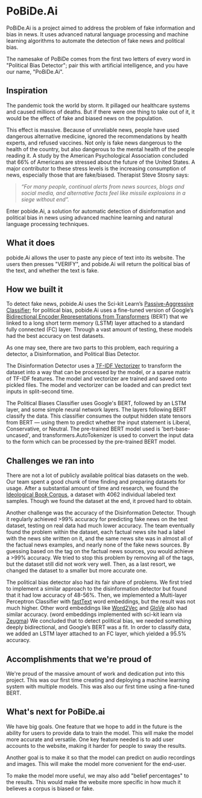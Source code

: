 # PoBiDe.Ai


PoBiDe.Ai is a project aimed to address the problem of fake information and bias in news. It uses advanced natural language processing and machine learning algorithms to automate the detection of fake news and political bias.

The namesake of PoBiDe comes from the first two letters of every word in "Political Bias Detector"; pair this with artificial intelligence, and you have our name, "PoBiDe.Ai".


## Inspiration

The pandemic took the world by storm. It pillaged our healthcare systems and caused millions of deaths. But if there were one thing to take out of it, it would be the effect of fake and biased news on the population.

This effect is massive. Because of unreliable news, people have used dangerous alternative medicine, ignored the recommendations by health experts, and refused vaccines. Not only is fake news dangerous to the health of the country, but also dangerous to the mental health of the people reading it.  A study by the American Psychological Association concluded that 66% of Americans are stressed about the future of the United States. A major contributor to these stress levels is the increasing consumption of news, especially those that are fake/biased. Therapist Steve Stosny says:

>_“For many people, continual alerts from news sources, blogs and social media, and alternative facts feel like missile explosions in a siege without end”._



Enter pobide.Ai, a solution for automatic detection of disinformation and political bias in news using advanced machine learning and natural language processing techniques. 

## What it does

pobide.Ai allows the user to paste any piece of text into its website.  The users then presses "VERIFY", and pobide.Ai will return the political bias of the text, and whether the text is fake.


## How we built it


To detect fake news, pobide.Ai uses the Sci-kit Learn’s [Passive-Aggressive Classifier](https://scikit-learn.org/stable/modules/generated/sklearn.linear_model.PassiveAggressiveClassifier.html); for political bias, pobide.Ai uses a fine-tuned version of Google’s [Bidirectional Encoder Representations from Transformers](https://github.com/google-research/bert) (BERT) that we linked to a long short term memory (LSTM) layer attached to a standard fully connected (FC) layer.  Through a vast amount of testing, these models had the best accuracy on test datasets.

As one may see, there are two parts to this problem, each requiring a detector, a Disinformation, and Political Bias Detector. 

The Disinformation Detector uses a [TF-IDF Vectorizer](https://medium.com/@cmukesh8688/tf-idf-vectorizer-scikit-learn-dbc0244a911a) to transform the dataset into a way that can be processed by the model, or a sparse matrix of TF-IDF features. The model and vectorizer are trained and saved onto pickled files. The model and vectorizer can be loaded and can predict text inputs in split-second time.

The Political Biases Classifier uses Google's BERT, followed by an LSTM layer, and some simple neural network layers. The layers following BERT classify the data. This classifier consumes the output hidden state tensors from BERT — using them to predict whether the input statement is Liberal, Conservative, or Neutral. The pre-trained BERT model used is 'bert-base-uncased', and transformers.AutoTokenizer is used to convert the input data to the form which can be processed by the pre-trained BERT model.




## Challenges we ran into

There are not a lot of publicly available political bias datasets on the web. Our team spent a good chunk of time finding and preparing datasets for usage. After a substantial amount of time and research, we found the [Ideological Book Corpus](https://people.cs.umass.edu/~miyyer/ibc/index.html), a dataset with 4062 individual labeled text samples. Though we found the dataset at the end, it proved hard to obtain.

Another challenge was the accuracy of the Disinformation Detector. Though it regularly achieved >99% accuracy for predicting fake news on the test dataset, testing on real data had much lower accuracy. The team eventually found the problem within the dataset, each factual news site had a label with the news site written on it, and the same news site was in almost all of the factual news examples, and nearly none of the fake news sources. By guessing based on the tag on the factual news sources, you would achieve a >99% accuracy. We tried to stop this problem by removing all of the tags, but the dataset still did not work very well. Then, as a last resort, we changed the dataset to a smaller but more accurate one.

The political bias detector also had its fair share of problems. We first tried to implement a similar approach to the disinformation detector but found that it had low accuracy of 48-56%. Then, we implemented a Multi-layer Perceptron Classifier with [fastText](https://fasttext.cc/) word embeddings, but the result was not much higher. Other word embeddings like [Word2Vec](https://en.wikipedia.org/wiki/Word2vec) and [GloVe](https://nlp.stanford.edu/projects/glove/) also had similar accuracy. (word embeddings implemented with sci-kit learn via [Zeugma](https://github.com/nkthiebaut/zeugma)) We concluded that to detect political bias, we needed something deeply bidirectional, and Google’s BERT was a fit. In order to classify data, we added an LSTM layer attached to an FC layer, which yielded a 95.5% accuracy.



## Accomplishments that we're proud of

We're proud of the massive amount of work and dedication put into this project. This was our first time creating and deploying a machine learning system with multiple models. This was also our first time using a fine-tuned BERT.


## What's next for PoBiDe.ai

We have big goals. One feature that we hope to add in the future is the ability for users to provide data to train the model. This will make the model more accurate and versatile. One key feature needed is to add user accounts to the website, making it harder for people to sway the results.

Another goal is to make it so that the model can predict on audio recordings and images. This will make the model more convenient for the end-user.

To make the model more useful, we may also add "belief percentages" to the results. This would make the website more specific in how much it believes a corpus is biased or fake.

